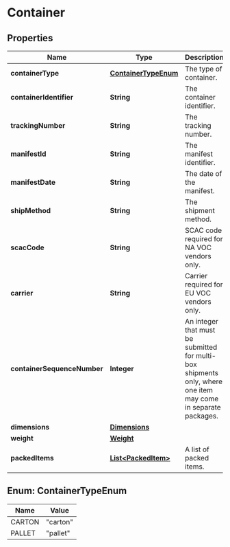 # Container

## Properties
Name | Type | Description | Notes
------------ | ------------- | ------------- | -------------
**containerType** | [**ContainerTypeEnum**](#ContainerTypeEnum) | The type of container. | 
**containerIdentifier** | **String** | The container identifier. | 
**trackingNumber** | **String** | The tracking number. |  [optional]
**manifestId** | **String** | The manifest identifier. |  [optional]
**manifestDate** | **String** | The date of the manifest. |  [optional]
**shipMethod** | **String** | The shipment method. |  [optional]
**scacCode** | **String** | SCAC code required for NA VOC vendors only. |  [optional]
**carrier** | **String** | Carrier required for EU VOC vendors only. |  [optional]
**containerSequenceNumber** | **Integer** | An integer that must be submitted for multi-box shipments only, where one item may come in separate packages. |  [optional]
**dimensions** | [**Dimensions**](Dimensions.md) |  |  [optional]
**weight** | [**Weight**](Weight.md) |  |  [optional]
**packedItems** | [**List&lt;PackedItem&gt;**](PackedItem.md) | A list of packed items. | 

<a name="ContainerTypeEnum"></a>
## Enum: ContainerTypeEnum
Name | Value
---- | -----
CARTON | &quot;carton&quot;
PALLET | &quot;pallet&quot;

